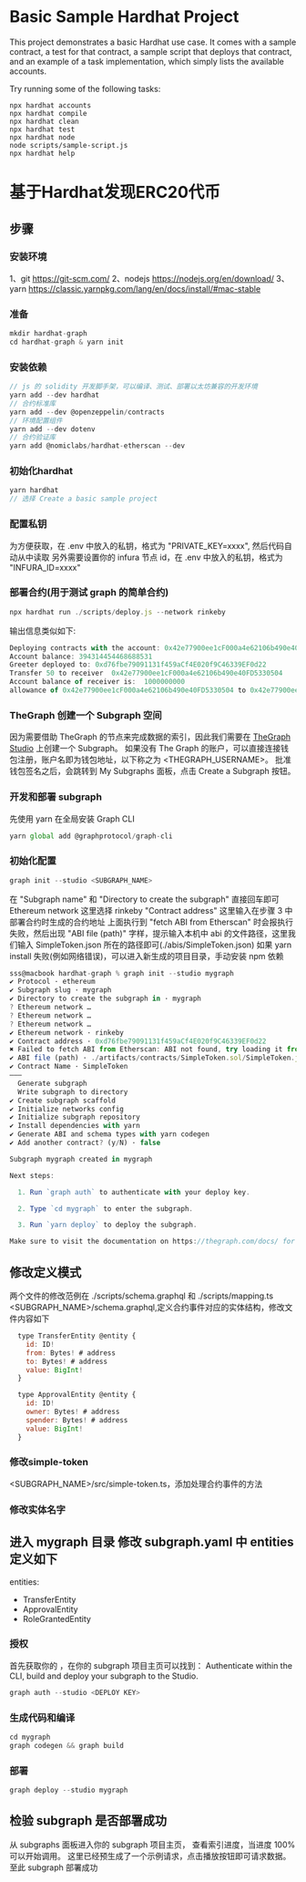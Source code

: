 # Basic Sample Hardhat Project

This project demonstrates a basic Hardhat use case. It comes with a sample contract, a test for that contract, a sample script that deploys that contract, and an example of a task implementation, which simply lists the available accounts.

Try running some of the following tasks:

```shell
npx hardhat accounts
npx hardhat compile
npx hardhat clean
npx hardhat test
npx hardhat node
node scripts/sample-script.js
npx hardhat help
```

# 基于Hardhat发现ERC20代币

## 步骤
### 安装环境
1、git
https://git-scm.com/
2、nodejs
https://nodejs.org/en/download/
3、yarn
https://classic.yarnpkg.com/lang/en/docs/install/#mac-stable

### 准备
```javascript
mkdir hardhat-graph
cd hardhat-graph & yarn init
```

### 安装依赖
```javascript
// js 的 solidity 开发脚手架，可以编译、测试、部署以太坊兼容的开发环境
yarn add --dev hardhat
// 合约标准库
yarn add --dev @openzeppelin/contracts 
// 环境配置组件
yarn add --dev dotenv
// 合约验证库
yarn add @nomiclabs/hardhat-etherscan --dev
```

### 初始化hardhat
```javascript
yarn hardhat
// 选择 Create a basic sample project
```


### 配置私钥
为方便获取，在 .env 中放入的私钥，格式为 "PRIVATE_KEY=xxxx", 然后代码自动从中读取
另外需要设置你的 infura 节点 id，在 .env 中放入的私钥，格式为 "INFURA_ID=xxxx"

### 部署合约(用于测试 graph 的简单合约)
```javascript
npx hardhat run ./scripts/deploy.js --network rinkeby
```
输出信息类似如下:
```javascript
Deploying contracts with the account: 0x42e77900ee1cF000a4e62106b490e40FD5330504
Account balance: 394314454468688531
Greeter deployed to: 0xd76fbe79091131f459aCf4E020f9C46339EF0d22
Transfer 50 to receiver  0x42e77900ee1cF000a4e62106b490e40FD5330504
Account balance of receiver is:  1000000000
allowance of 0x42e77900ee1cF000a4e62106b490e40FD5330504 to 0x42e77900ee1cF000a4e62106b490e40FD5330504 is  100000
```

### TheGraph 创建一个 Subgraph 空间
因为需要借助 TheGraph 的节点来完成数据的索引，因此我们需要在 [TheGraph Studio](https://thegraph.com/studio/) 上创建一个 Subgraph。
如果没有 The Graph 的账户，可以直接连接钱包注册，账户名即为钱包地址，以下称之为 <THEGRAPH_USERNAME>。
批准钱包签名之后，会跳转到 My Subgraphs 面板，点击 Create a Subgraph 按钮。

### 开发和部署 subgraph
先使用 yarn 在全局安装 Graph CLI
```javascript
yarn global add @graphprotocol/graph-cli
```

### 初始化配置
```javascript
graph init --studio <SUBGRAPH_NAME>
```

在 "Subgraph name" 和 "Directory to create the subgraph" 直接回车即可
Ethereum network 这里选择 rinkeby
"Contract address" 这里输入在步骤 3 中部署合约时生成的合约地址
上面执行到 "fetch ABI from Etherscan" 时会报执行失败，然后出现 "ABI file (path)" 字样，提示输入本机中 abi 的文件路径，这里我们输入 SimpleToken.json 所在的路径即可(./abis/SimpleToken.json)
如果 yarn install 失败(例如网络错误)，可以进入新生成的项目目录，手动安装 npm 依赖

```javascript
sss@macbook hardhat-graph % graph init --studio mygraph
✔ Protocol · ethereum
✔ Subgraph slug · mygraph
✔ Directory to create the subgraph in · mygraph
? Ethereum network … 
? Ethereum network … 
? Ethereum network … 
✔ Ethereum network · rinkeby
✔ Contract address · 0xd76fbe79091131f459aCf4E020f9C46339EF0d22
✖ Failed to fetch ABI from Etherscan: ABI not found, try loading it from a local file
✔ ABI file (path) · ./artifacts/contracts/SimpleToken.sol/SimpleToken.json
✔ Contract Name · SimpleToken
———
  Generate subgraph
  Write subgraph to directory
✔ Create subgraph scaffold
✔ Initialize networks config
✔ Initialize subgraph repository
✔ Install dependencies with yarn
✔ Generate ABI and schema types with yarn codegen
✔ Add another contract? (y/N) · false

Subgraph mygraph created in mygraph

Next steps:

  1. Run `graph auth` to authenticate with your deploy key.

  2. Type `cd mygraph` to enter the subgraph.

  3. Run `yarn deploy` to deploy the subgraph.

Make sure to visit the documentation on https://thegraph.com/docs/ for further information.
```

## 修改定义模式
两个文件的修改范例在 ./scripts/schema.graphql 和 ./scripts/mapping.ts
<SUBGRAPH_NAME>/schema.graphql,定义合约事件对应的实体结构，修改文件内容如下

```javascript
  type TransferEntity @entity {
    id: ID!
    from: Bytes! # address
    to: Bytes! # address
    value: BigInt!
  }

  type ApprovalEntity @entity {
    id: ID!
    owner: Bytes! # address
    spender: Bytes! # address
    value: BigInt!
  }
```
### 修改simple-token
<SUBGRAPH_NAME>/src/simple-token.ts，添加处理合约事件的方法


### 修改实体名字
进入 mygraph 目录
修改 subgraph.yaml 中 entities 定义如下
---
entities:
  - TransferEntity
  - ApprovalEntity
  - RoleGrantedEntity

### 授权
首先获取你的 <DEPLOY KEY>，在你的 subgraph 项目主页可以找到：
Authenticate within the CLI, build and deploy your subgraph to the Studio.
```javascript
graph auth --studio <DEPLOY KEY>
```
### 生成代码和编译

```javascript
cd mygraph
graph codegen && graph build
```

### 部署
```javascript
graph deploy --studio mygraph
```
## 检验 subgraph 是否部署成功
从 subgraphs 面板进入你的 subgraph 项目主页， 查看索引进度，当进度 100%可以开始调用。
这里已经预生成了一个示例请求，点击播放按钮即可请求数据。至此 subgraph 部署成功

